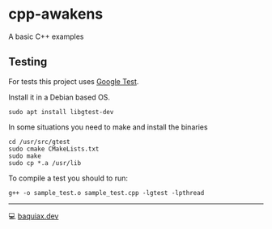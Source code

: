 # cpp-awakens

A basic C++ examples

## Testing

For tests this project uses [Google Test](https://github.com/google/googletest).

Install it in a Debian based OS.

```
sudo apt install libgtest-dev
```

In some situations you need to make and install the binaries

```
cd /usr/src/gtest
sudo cmake CMakeLists.txt
sudo make
sudo cp *.a /usr/lib

```

To compile a test you should to run:
```
g++ -o sample_test.o sample_test.cpp -lgtest -lpthread 
```

----
💻 [baquiax.dev](https://github.com/baquiax/cpp)